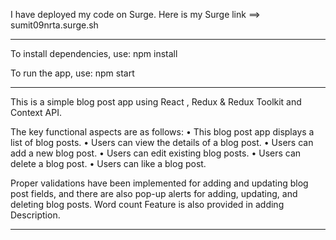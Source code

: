 
I have deployed my code on Surge. Here is my Surge link ==> sumit09nrta.surge.sh

*****************************************************************************************************


To install dependencies, use:
npm install



To run the app, use:
npm start



*******************************************************************************************************
This is a simple blog post app using React , Redux & Redux Toolkit and Context API.

The key functional aspects are as follows:
• This blog post app displays a list of blog posts.
• Users can view the details of a blog post.
• Users can add a new blog post.
• Users can edit existing blog posts.
• Users can delete a blog post.
• Users can like a blog post.

Proper validations have been implemented for adding and updating blog post fields,
 and there are also pop-up alerts for adding, updating, and deleting blog posts.
 Word count Feature is also provided in adding Description.


************************************************************************************************************
